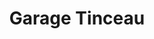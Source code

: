---
title: "Garage Tinceau"
url: /fleury-les-aubrais/garage-tinceau/
shop: réparation de voitures
---